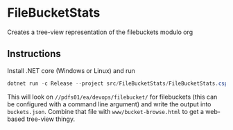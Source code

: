# FileBucketStats

Creates a tree-view representation of the filebuckets modulo org

## Instructions

Install .NET core (Windows or Linux) and run

```cs
dotnet run -c Release --project src/FileBucketStats/FileBucketStats.csproj > buckets.json
```

This will look on `//pdfs01/ea/devops/filebucket/` for filebuckets (this can be configured with a command line argument) and write the output into `buckets.json`.
Combine that file with `www/bucket-browse.html` to get a web-based tree-view thingy.
